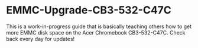 # EMMC-Upgrade-CB3-532-C47C
This is a work-in-progress guide that is basically teaching others how to get more EMMC disk space on the Acer Chromebook CB3-532-C47C. Check back every day for updates!
